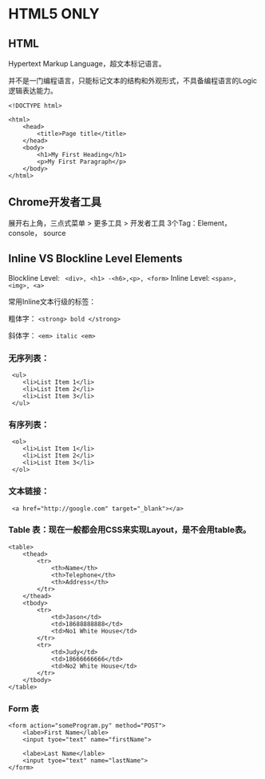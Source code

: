 # HTML5 ONLY
## HTML
Hypertext Markup Language，超文本标记语言。

并不是一门编程语言，只能标记文本的结构和外观形式，不具备编程语言的Logic逻辑表达能力。

```
<!DOCTYPE html>

<html>
    <head>
        <title>Page title</title>
    </head>
    <body>
        <h1>My First Heading</h1>
        <p>My First Paragraph</p>
    </body>
</html>

```

## Chrome开发者工具

展开右上角，三点式菜单 > 更多工具 > 开发者工具
3个Tag：Element， console， source

## Inline VS Blockline Level Elements


Blockline Level:
` <div>, <h1> -<h6>,<p>, <form>`
Inline Level: 
`<span>, <img>, <a>`

常用Inline文本行级的标签：

粗体字： `<strong> bold </strong>`

斜体字： `<em> italic <em>`

### 无序列表： 
```
 <ul>
    <li>List Item 1</li>
    <li>List Item 2</li>
    <li>List Item 3</li>
 </ul>
```
### 有序列表： 
```
 <ol>
    <li>List Item 1</li>
    <li>List Item 2</li>
    <li>List Item 3</li>
 </ol>
```
### 文本链接：
 ` <a href="http://google.com" target="_blank"></a>`


### Table 表：现在一般都会用CSS来实现Layout，是不会用table表。
```
<table>
    <thead>
        <tr>
            <th>Name</th>
            <th>Telephone</th>
            <th>Address</th>
        </tr>
    </thead>
    <tbody>
        <tr>
            <td>Jason</td>
            <td>18688888888</td>
            <td>No1 White House</td>
        </tr>
        <tr>
            <td>Judy</td>
            <td>18666666666</td>
            <td>No2 White House</td>
        </tr>
    </tbody>
</table>
```

### Form 表

```
<form action="someProgram.py" method="POST">
    <labe>First Name</lable>
    <input tyoe="text" name="firstName">

    <labe>Last Name</lable>
    <input tyoe="text" name="lastName">
</form>
```



